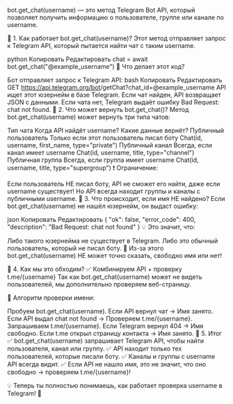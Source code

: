





bot.get_chat(username) — это метод Telegram Bot API, который позволяет получить информацию о пользователе, группе или канале по username.

📌 1. Как работает bot.get_chat(username)?
Этот метод отправляет запрос к Telegram API, который пытается найти чат с таким username.

python
Копировать
Редактировать
chat = await bot.get_chat("@example_username")
🔹 Что делает этот код?

Бот отправляет запрос к Telegram API:
bash
Копировать
Редактировать
GET https://api.telegram.org/bot<TOKEN>/getChat?chat_id=@example_username
API ищет этот юзернейм в базе Telegram.
Если чат найден, API возвращает JSON с данными.
Если чата нет, Telegram выдаёт ошибку Bad Request: chat not found.
📌 2. Что может вернуть bot.get_chat()?
Метод bot.get_chat(username) может вернуть три типа чатов:

Тип чата	Когда API найдёт username?	Какие данные вернёт?
Публичный пользователь	Только если этот пользователь писал боту	Chat(id, username, first_name, type="private")
Публичный канал	Всегда, если канал имеет username	Chat(id, username, title, type="channel")
Публичная группа	Всегда, если группа имеет username	Chat(id, username, title, type="supergroup")
❗ Ограничение:

Если пользователь НЕ писал боту, API не сможет его найти, даже если username существует!
Но API всегда находит группы и каналы с публичными username.
📌 3. Что происходит, если имя НЕ найдено?
Если bot.get_chat(username) не нашёл юзернейм, он выдаст ошибку:

json
Копировать
Редактировать
{
    "ok": false,
    "error_code": 400,
    "description": "Bad Request: chat not found"
}
💡 Это значит, что:

Либо такого юзернейма не существует в Telegram.
Либо это обычный пользователь, который не писал боту.
🚨 Из-за этого bot.get_chat(username) НЕ может точно сказать, свободно имя или нет!

📌 4. Как мы это обходим?
✅ Комбинируем API + проверку t.me/{username}
Так как bot.get_chat(username) может не видеть пользователей, мы дополнительно проверяем веб-страницу.

🔹 Алгоритм проверки имени:

Пробуем bot.get_chat(username).
Если API вернул чат → Имя занято.
Если API выдал chat not found → Проверяем t.me/{username}.
Запрашиваем t.me/{username}.
Если Telegram вернул 404 → Имя свободно.
Если t.me открыл страницу контакта → Имя занято.
📌 5. Итог
✅ bot.get_chat(username) запрашивает Telegram API, чтобы найти пользователя, канал или группу.
✅ API находит только тех пользователей, которые писали боту.
✅ Каналы и группы с username API всегда видит.
✅ Если API не нашло имя, это не значит, что оно свободно → проверяем t.me/{username}!

💡 Теперь ты полностью понимаешь, как работает проверка username в Telegram! 🚀